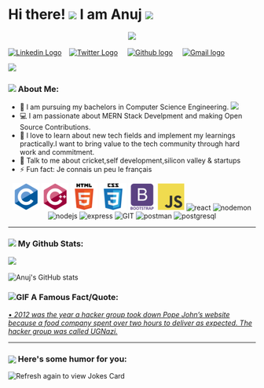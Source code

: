 # Hi there! <img src="https://github.com/TheDudeThatCode/TheDudeThatCode/blob/master/Assets/Hi.gif" width="29px"> I am Anuj <img src="https://github.com/TheDudeThatCode/TheDudeThatCode/blob/master/Assets/happy.gif?raw=true" width="29px">

<p align="center">
<img src="https://github.com/TheDudeThatCode/TheDudeThatCode/blob/master/Assets/Designer.gif?raw=true" width="29px">

[<img src="https://github.com/TheDudeThatCode/TheDudeThatCode/blob/master/Assets/Linkedin.svg" alt="Linkedin Logo" width="32">](https://www.linkedin.com/in/anuj-dhingra-4b4a80192/) &nbsp;&nbsp;
[<img src="https://github.com/TheDudeThatCode/TheDudeThatCode/blob/master/Assets/Twitter.svg" alt="Twitter Logo" width="32">](https://twitter.com/AnujDhingra7) &nbsp; &nbsp;
[<img src="https://cdn.svgporn.com/logos/github-icon.svg" alt="Github logo" width="34">](https://github.com/Anuj0103) &nbsp; &nbsp;
[<img src="https://github.com/TheDudeThatCode/TheDudeThatCode/blob/master/Assets/Gmail.svg" alt="Gmail logo" height="32">](mailto:anujdhingra01@gmail.com)

</p>

![](https://camo.githubusercontent.com/992babdffd8c74a1502de375fbdf7e4d54773242/68747470733a2f2f6d656469612e67697068792e636f6d2f6d656469612f53576f536b4e36447854737a71494b4571762f67697068792e676966)

### <img src="https://github.com/TheDudeThatCode/TheDudeThatCode/blob/master/Assets/Developer.gif" width="45px"> About Me:

- 🏦 I am pursuing my bachelors in Computer Science Engineering.
  <img src="https://media.giphy.com/media/WUlplcMpOCEmTGBtBW/giphy.gif" width="30">
- 💻 I am passionate about MERN Stack Develpment and making Open Source Contributions.
- 📖 I love to learn about new tech fields and implement my learnings practically.I want to bring value to the tech community through hard work and commitment.
- 💬 Talk to me about cricket,self development,silicon valley & startups
- ⚡ Fun fact: Je connais un peu le français

<p align="center">
      <img src="https://raw.githubusercontent.com/devicons/devicon/master/icons/c/c-original.svg" alt="c"  width="55" height="55"/>
      <img src="https://raw.githubusercontent.com/devicons/devicon/master/icons/cplusplus/cplusplus-original.svg" alt="cplusplus"  width="55" height="55"/>
      <img src="https://raw.githubusercontent.com/devicons/devicon/master/icons/html5/html5-original-wordmark.svg" alt="html5"  width="55" height="55"/>
      <img src="https://raw.githubusercontent.com/devicons/devicon/master/icons/css3/css3-original-wordmark.svg" alt="css3"  width="55" height="55"/>
      <img src="https://raw.githubusercontent.com/devicons/devicon/master/icons/bootstrap/bootstrap-plain-wordmark.svg" alt="bootstrap"  width="55" height="55"/>
      <img src="https://raw.githubusercontent.com/devicons/devicon/master/icons/javascript/javascript-original.svg" alt="javascript"  width="55" height="55"/>
      <img src="https://www.vectorlogo.zone/logos/reactjs/reactjs-ar21.svg" alt="react" width="55" height="55"/>
      <img src="https://www.vectorlogo.zone/logos/nodemonio/nodemonio-ar21.svg" alt="nodemon" width="55" height="55"/>
      <img src="https://www.vectorlogo.zone/logos/nodejs/nodejs-ar21.svg" alt="nodejs" width="85" height="70"/> 
      <img src="https://www.vectorlogo.zone/logos/expressjs/expressjs-ar21.svg" alt="express" width="55" height="55"/>
      <img src="https://www.vectorlogo.zone/logos/git-scm/git-scm-icon.svg" alt="GIT" width="55" height="55"/> 
      <img src="https://www.vectorlogo.zone/logos/getpostman/getpostman-ar21.svg" alt="postman" width="55" height="55"/> 
      <img src="https://www.vectorlogo.zone/logos/postgresql/postgresql-ar21.svg" alt="postgresql" width="110" height="75"/> 
</p>

---

### <img src='https://media1.giphy.com/media/du3J3cXyzhj75IOgvA/giphy.gif?cid=ecf05e47x2g034i9pzwtzzsd3xgg2w9nr94t4tflbbgo3008&rid=giphy.gif' width='25px'> My Github Stats:

<img src='https://github.com/TheDudeThatCode/TheDudeThatCode/blob/master/Assets/Rocket.gif?raw=true' width='25px'>&nbsp;

![Anuj's GitHub stats](https://github-readme-stats.vercel.app/api?username=Anuj0103&show_icons=true&theme=radical)

### <img alt="GIF" src="https://github.com/TheDudeThatCode/TheDudeThatCode/blob/master/Assets/hmm.gif" width="20vw" /> A Famous Fact/Quote:

<a href="https://github.com/marketplace/actions/quote-readme">
<!--STARTS_HERE_QUOTE_README-->
• <i>2012 was the year a hacker group took down Pope John’s website because a food company spent over two hours to deliver as expected. The hacker group was called UGNazi.</i>
<!--ENDS_HERE_QUOTE_README-->
</a>

---

### <img align ='center' src='https://media2.giphy.com/media/UQDSBzfyiBKvgFcSTw/giphy.gif?cid=ecf05e47p3cd513axbek3f56ti3jzizq8hincw20jauyyfyw&rid=giphy.gif' width ='29px'> Here's some humor for you:

<img src="https://readme-jokes.vercel.app/api" alt="Refresh again to view Jokes Card" />
